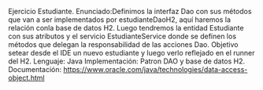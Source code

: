 Ejercicio Estudiante.
Enunciado:Definimos la interfaz Dao con sus métodos que van a ser implementados por estudianteDaoH2, aquí haremos la relación conla base de datos H2. Luego tendremos la entidad Estudiante con sus atributos y el servicio EstudianteService donde se definen los métodos que delegan la responsabilidad de las acciones Dao. Objetivo setear desde el IDE un nuevo estudiante y luego verlo reflejado en el runner del H2. 
Lenguaje: Java
Implementación: Patron DAO y base de datos H2.
Documentación: https://www.oracle.com/java/technologies/data-access-object.html
